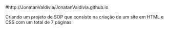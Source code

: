 #http://JonatanValdivia/JonatanValdivia.github.io

Criando um projeto de SOP que consiste na criação de um site em HTML e CSS com um total de 7 páginas 


